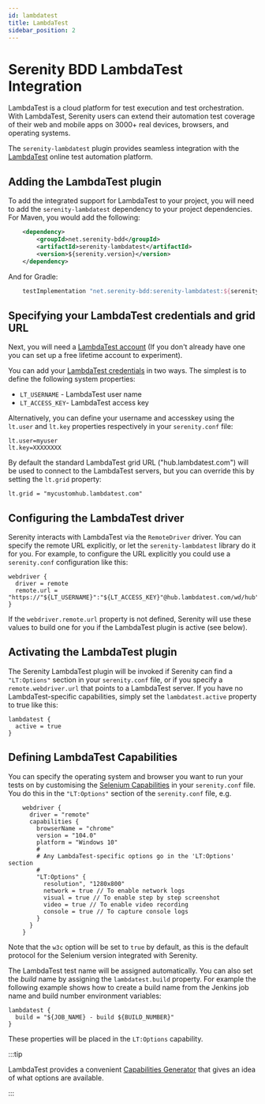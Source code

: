 ```yaml
---
id: lambdatest
title: LambdaTest
sidebar_position: 2
---
```

# Serenity BDD LambdaTest Integration

LambdaTest is a cloud platform for test execution and test orchestration. With LambdaTest, Serenity users can extend their automation test coverage of their web and mobile apps on 3000+ real devices, browsers, and operating systems.

The `serenity-lambdatest` plugin provides seamless integration with the [LambdaTest](https://www.lambdatest.com?utm_source=serenity_bdd&utm_medium=website) online test automation platform. 

## Adding the LambdaTest plugin

To add the integrated support for LambdaTest to your project, you will need to add the `serenity-lambdatest` dependency to your project dependencies. For Maven, you would add the following:
```xml
    <dependency>
        <groupId>net.serenity-bdd</groupId>
        <artifactId>serenity-lambdatest</artifactId>
        <version>${serenity.version}</version>
    </dependency>
```

And for Gradle:
```groovy
    testImplementation "net.serenity-bdd:serenity-lambdatest:${serenityVersion}"
```

## Specifying your LambdaTest credentials and grid URL
Next, you will need a [LambdaTest account](https://accounts.lambdatest.com/register?utm_source=serenity_bdd&utm_medium=sponsor&utm_campaign=serenity_bdd&utm_term=sk&utm_content=homepage) (If you don't already have one you can set up a free lifetime account to experiment). 

You can add your [LambdaTest credentials](https://www.lambdatest.com/support/docs/using-environment-variables-for-authentication-credentials?utm_source=serenity_bdd&utm_medium=sponsor&utm_campaign=serenity_bdd&utm_term=sk&utm_content=homepage) in two ways. The simplest is to define the following system properties:
* `LT_USERNAME` - LambdaTest user name
* `LT_ACCESS_KEY`- LambdaTest access key

Alternatively, you can define your username and accesskey using the `lt.user` and `lt.key` properties respectively in your `serenity.conf` file:

```hocon
lt.user=myuser
lt.key=XXXXXXXX
```

By default the standard LambdaTest grid URL ("hub.lambdatest.com") will be used to connect to the LambdaTest servers, but you can override this by setting the `lt.grid` property:

```hocon
lt.grid = "mycustomhub.lambdatest.com"
```

## Configuring the LambdaTest driver

Serenity interacts with LambdaTest via the `RemoteDriver` driver. You can specify the remote URL explicitly, or let the `serenity-lambdatest` library do it for you. For example, to configure the URL explicitly you could use a `serenity.conf` configuration like this:
```hocon
webdriver {
  driver = remote
  remote.url = "https://"${LT_USERNAME}":"${LT_ACCESS_KEY}"@hub.lambdatest.com/wd/hub"
}
```

If the `webdriver.remote.url` property is not defined, Serenity will use these values to build one for you if the LambdaTest plugin is active (see below).

## Activating the LambdaTest plugin

The Serenity LambdaTest plugin will be invoked if Serenity can find a `"LT:Options"` section in your `serenity.conf` file, or if you specify a `remote.webdriver.url` that points to a LambdaTest server. If you have no LambdaTest-specific capabilities, simply set the `lambdatest.active` property to true like this:

```hocon
lambdatest {
  active = true
}
```

## Defining LambdaTest Capabilities

You can specify the operating system and browser you want to run your tests on by customising the [Selenium Capabilities](https://www.lambdatest.com/support/docs/selenium-automation-capabilities?utm_source=serenity_bdd&utm_medium=sponsor&utm_campaign=serenity_bdd&utm_term=sk&utm_content=homepage) in your `serenity.conf` file. You do this in the `"LT:Options"` section of the `serenity.conf` file, e.g.

```hocon
    webdriver {
      driver = "remote"
      capabilities {
        browserName = "chrome"
        version = "104.0"
        platform = "Windows 10"
        #
        # Any LambdaTest-specific options go in the 'LT:Options' section
        #
        "LT:Options" {
          resolution", "1280x800"
          network = true // To enable network logs
          visual = true // To enable step by step screenshot
          video = true // To enable video recording
          console = true // To capture console logs
        }
      }
    }
```

Note that the `w3c` option will be set to `true` by default, as this is the default protocol for the Selenium version integrated with Serenity.

The LambdaTest test name will be assigned automatically. You can also set the _build_ name by assigning the `lambdatest.build` property.
For example the following example shows how to create a build name from the Jenkins job name and build number environment variables:

```hocon
lambdatest {
  build = "${JOB_NAME} - build ${BUILD_NUMBER}"
}
```

These properties will be placed in the `LT:Options` capability.

:::tip

LambdaTest provides a convenient [Capabilities Generator](https://www.lambdatest.com/capabilities-generator?utm_source=serenity_bdd&utm_medium=sponsor&utm_campaign=serenity_bdd&utm_term=sk&utm_content=homepage) that gives an idea of what options are available.

:::


